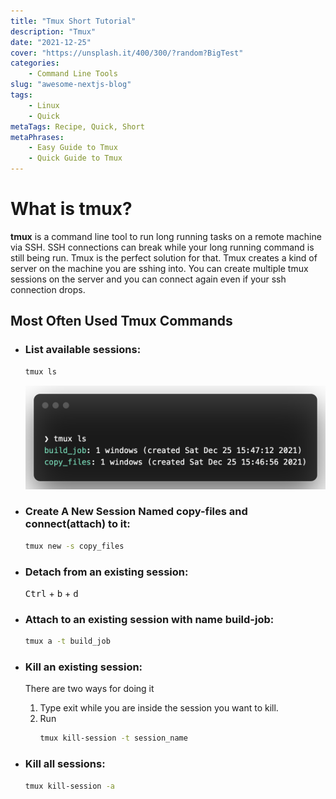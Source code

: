 ```yaml
---
title: "Tmux Short Tutorial"
description: "Tmux"
date: "2021-12-25"
cover: "https://unsplash.it/400/300/?random?BigTest"
categories: 
    - Command Line Tools 
slug: "awesome-nextjs-blog"
tags:
    - Linux
    - Quick
metaTags: Recipe, Quick, Short    
metaPhrases:
    - Easy Guide to Tmux
    - Quick Guide to Tmux
---
```


# What is tmux?

**tmux** is a command line tool to run long running tasks on a remote machine via SSH. SSH connections can break while your long running command is still being run. Tmux is the perfect solution for that. Tmux creates a kind of server on the machine you are sshing into. You can create multiple tmux sessions on the server and you can connect again even if your ssh connection drops. 

## Most Often Used Tmux Commands

- ### List available sessions:
    ``` bash
    tmux ls
    ```
    ![tmux ls example output](../tzone-images/tmux-short-tutorial/1.png)


- ### Create A New Session Named **copy-files** and connect(attach) to it:
    ``` bash
    tmux new -s copy_files
    ```

- ### Detach from an existing session: 
    <kbd>Ctrl</kbd> + <kbd>b</kbd> + <kbd>d</kbd>

- ### Attach to an existing session with name **build-job**:
    ``` bash
    tmux a -t build_job
    ```

- ### Kill an existing session:
    There are two ways for doing it
    1) Type exit while you are inside the session you want to kill.
    2) Run
        ``` bash
        tmux kill-session -t session_name        
        ```
 
 - ### Kill all sessions:
    ``` bash
    tmux kill-session -a
    ```
    
